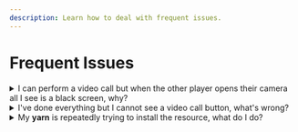 ```yaml
---
description: Learn how to deal with frequent issues.
---
```


# Frequent Issues

<details>

<summary>I can perform a video call but when the other player opens their camera all I see is a black screen, why?</summary>

Black screen issue is usually related to **UDP blocking**, complex network setup or anti-DDoS protection. **Try a different port, preferably in a high range** to see if that will resolve your issue and **make sure that port is open for UDP protocol**.\
If that doesn't work then your best solution here may be to [externally host the video call's proxy server](external-proxy-server.md) in a different machine (for example a cheap VPS with enough bandwidth / network to work within your own limits) that can handle the requirements.

</details>

<details>

<summary>I've done everything but I cannot see a video call button, what's wrong?</summary>

Not seeing a video call button is possibly related to the hook you are using.\
First make sure you are using the correct hook for the phone you have.\
Then make sure your phone events and DOM elements are properly reflected in the hook and that the hook is configured properly.

</details>

<details>

<summary>My <strong>yarn</strong> is repeatedly trying to install the resource, what do I do?</summary>

This seems to be a current bug in the **yarn** resource related to `package.json` and the server's time zone related to the time zone of the system you copied the resource from.\
Edit `package.json` and just add or remove a space character, save it and the issue will go away.

</details>
